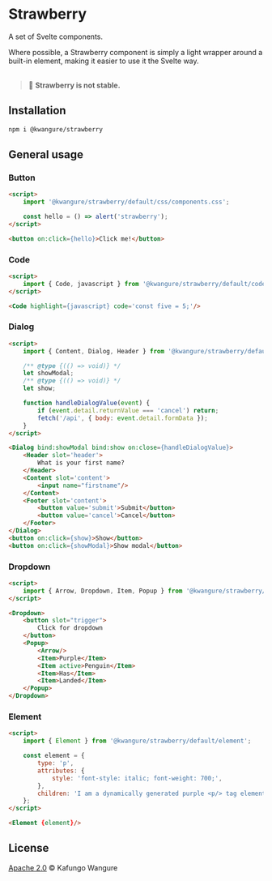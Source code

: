 # Strawberry
A set of Svelte components.

Where possible, a Strawberry component is simply a light wrapper around a built-in element, making it easier to use it the Svelte way.
<br>
<br>
> 🍓 **Strawberry is not stable.**

## Installation
```bash
npm i @kwangure/strawberry
```

## General usage
### Button
```html
<script>
    import '@kwangure/strawberry/default/css/components.css';

    const hello = () => alert('strawberry');
</script>

<button on:click={hello}>Click me!</button>
```
### Code
```html
<script>
    import { Code, javascript } from '@kwangure/strawberry/default/code';
</script>

<Code highlight={javascript} code='const five = 5;'/>
```
### Dialog
```html
<script>
    import { Content, Dialog, Header } from '@kwangure/strawberry/default/dialog';

    /** @type {(() => void)} */
    let showModal;
    /** @type {(() => void)} */
    let show;

    function handleDialogValue(event) {
        if (event.detail.returnValue === 'cancel') return;
        fetch('/api', { body: event.detail.formData });
    }
</script>

<Dialog bind:showModal bind:show on:close={handleDialogValue}>
    <Header slot='header'>
        What is your first name?
    </Header>
    <Content slot='content'>
        <input name="firstname"/>
    </Content>
    <Footer slot='content'>
        <button value='submit'>Submit</button>
        <button value='cancel'>Cancel</button>
    </Footer>
</Dialog>
<button on:click={show}>Show</button>
<button on:click={showModal}>Show modal</button>
```

### Dropdown
```html
<script>
    import { Arrow, Dropdown, Item, Popup } from '@kwangure/strawberry/default/dropdown';
</script>

<Dropdown>
    <button slot="trigger">
        Click for dropdown
    </button>
    <Popup>
        <Arrow/>
        <Item>Purple</Item>
        <Item active>Penguin</Item>
        <Item>Has</Item>
        <Item>Landed</Item>
    </Popup>
</Dropdown>
```

### Element
```html
<script>
    import { Element } from '@kwangure/strawberry/default/element';

    const element = {
    	type: 'p',
    	attributes: {
    		style: 'font-style: italic; font-weight: 700;',
    	},
    	children: 'I am a dynamically generated purple <p/> tag element.',
    };
</script>

<Element {element}/>
```



## License
[Apache 2.0](./LICENSE) © Kafungo Wangure